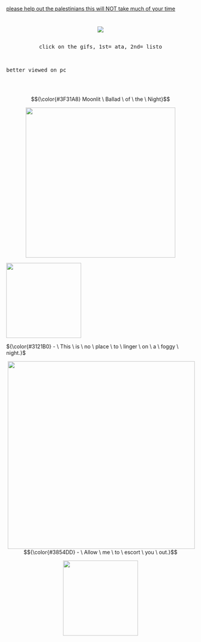  [please help out the palestinians this will NOT take much of your time](https://arab.org/click-to-help/palestine/) 
#

<p align="center">
<img src="https://komarev.com/ghpvc/?username=p4rtypoison&style=plastic&base=1851&label=rarecandies&color=160643"/>
</p>

<p align="center">
<kbd><br>click on the gifs, 1st= ata, 2nd= listo<br>&nbsp;  </kbd> 
 
 <kbd><br>better viewed on pc<br>&nbsp;  </kbd> 
</p>

<br>


$${\color{#3F31A8} Moonlit \ Ballad \ of \ the \ Night}$$

<p align="center">
<img src="https://file.garden/aFQP9esOHyVvl9zD/woah.png" width="400">
</p>


<a href="https://huffpuff.atabook.org/" target="_blank">
 <img src="https://github.com/user-attachments/assets/d535cb89-1004-49d0-b414-0fe4355c6ce7" width="200">
</a>
 
<br>



${\color{#3121B0} - \ This \ is \ no \ place \ to \ linger \ on \ a \ foggy \ night.}$


<img src="https://file.garden/aFQP9esOHyVvl9zD/zooo%20wee%20mama.png" width="500" align="right">
<p align="right">
 
$${\color{#3854DD} - \ Allow \ me \ to \ escort \ you \ out.}$$

</p>



<p align="center">
 <a href="https://listography.com/fiftyreasonstodie" target="_blank">
<img src="https://github.com/user-attachments/assets/219f5139-8f1b-4014-9b00-50bd0f3263d0" width="200">
 </a>
</p>

<br><br>
<br><br>
<br><br>
#
